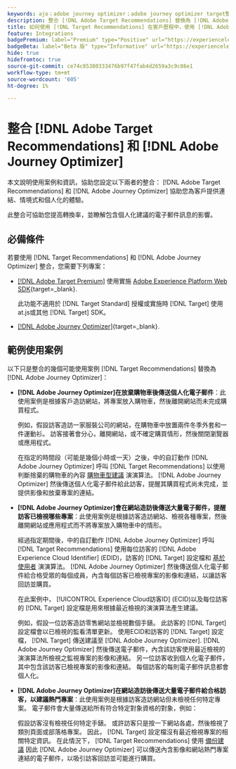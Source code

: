 ```yaml
---
keywords: ajo；adobe journey optimizer；adobe journey optimizer target整合；建議；target建議；整合
description: 整合 [!DNL Adobe Target Recommendations] 替換為 [!DNL Adobe Journey Optimizer].
title: 如何使用 [!DNL Target Recommendations] 在客戶歷程中，使用 [!DNL Adobe Journey Optimizer]？
feature: Integrations
badgePremium: label="Premium" type="Positive" url="https://experienceleague.adobe.com/docs/target/using/introduction/intro.html?lang=en#premium newtab=true" tooltip="檢視Target Premium包含的內容。"
badgeBeta: label="Beta 版" type="Informative" url="https://experienceleague.adobe.com/docs/target/using/introduction/intro.html#beta newtab=true" tooltip=" [!DNL Adobe Target] 有哪些 Beta 版功能。"
hide: true
hidefromtoc: true
source-git-commit: ce74c85380333476b97f47fab4d2659a3c9c86e1
workflow-type: tm+mt
source-wordcount: '605'
ht-degree: 1%

---
```


# 整合 [!DNL Adobe Target Recommendations] 和 [!DNL Adobe Journey Optimizer]

本文說明使用案例和資訊，協助您設定以下兩者的整合： [!DNL Adobe Target Recommendations] 和 [!DNL Adobe Journey Optimizer] 協助您為客戶提供連結、情境式和個人化的體驗。

此整合可協助您提高轉換率，並瞭解包含個人化建議的電子郵件訊息的影響。

## 必備條件

若要使用 [!DNL Target Recommendations] 和 [!DNL Adobe Journey Optimizer] 整合，您需要下列專案：

* [[!DNL Adobe Target Premium]](/help/main/c-intro/intro.md#premium) 使用實施 [Adobe Experience Platform Web SDK](https://experienceleague.adobe.com/docs/target-dev/developer/client-side/aep-web-sdk.html){target=_blank}.

  此功能不適用於 [!DNL Target Standard] 授權或實施時 [!DNL Target] 使用at.js或其他 [!DNL Target] SDK。

* [[!DNL Adobe Journey Optimizer]](https://experienceleague.adobe.com/docs/journey-optimizer/using/ajo-home.html){target=_blank}.

## 範例使用案例

以下只是整合的幾個可能使用案例 [!DNL Target Recommendations] 替換為 [!DNL Adobe Journey Optimizer]：

* **[!DNL Adobe Journey Optimizer]在放棄購物車後傳送個人化電子郵件**：此使用案例是根據客戶造訪網站，將專案放入購物車，然後離開網站而未完成購買程式。

  例如，假設訪客造訪一家服裝公司的網站，在購物車中放置兩件冬季外套和一件運動衫。 訪客接著會分心，離開網站，或不確定購買情形，然後關閉瀏覽器或應用程式。

  在指定的時間段（可能是幾個小時或一天）之後，中的自訂動作 [!DNL Adobe Journey Optimizer] 呼叫 [!DNL Target Recommendations] 以使用判斷捨棄的購物車的內容 [購物車型建議](/help/main/c-recommendations/c-algorithms/base-the-recommendation-on-a-recommendation-key.md) 演演算法。 [!DNL Adobe Journey Optimizer] 然後傳送個人化電子郵件給此訪客，提醒其購買程式尚未完成，並提供影像和放棄專案的連結。

* **[!DNL Adobe Journey Optimizer]會在網站造訪後傳送大量電子郵件，提醒訪客已檢視哪些專案**：此使用案例是根據訪客造訪網站、檢視各種專案，然後離開網站或應用程式而不將專案放入購物車中的情形。

  經過指定期間後，中的自訂動作 [!DNL Adobe Journey Optimizer] 呼叫 [!DNL Target Recommendations] 使用每位訪客的 [!DNL Adobe Experience Cloud Identifier] (EDID)，訪客的 [!DNL Target] 設定檔和 [基於使用者](/help/main/c-recommendations/c-algorithms/base-the-recommendation-on-a-recommendation-key.md) 演演算法。 [!DNL Adobe Journey Optimizer] 然後傳送個人化電子郵件給合格受眾的每個成員，內含每個訪客已檢視專案的影像和連結，以讓訪客回訪並購買。

  在此案例中， [!UICONTROL Experience Cloud訪客ID] (ECID)以及每位訪客的 [!DNL Target] 設定檔是用來根據最近檢視的演演算法產生建議。

  例如，假設一位訪客造訪零售網站並檢視數個手錶。 此訪客的 [!DNL Target] 設定檔會以已檢視的監看清單更新。 使用ECID和訪客的 [!DNL Target] 設定檔， [!DNL Target] 傳送建議至 [!DNL Adobe Journey Optimizer]. [!DNL Adobe Journey Optimizer] 然後傳送電子郵件，內含該訪客使用最近檢視的演演算法所檢視之監視專案的影像和連結。 另一位訪客收到個人化電子郵件，其中包含該訪客已檢視專案的影像和連結。 每個訪客的每則電子郵件訊息都會個人化。

* **[!DNL Adobe Journey Optimizer]在網站造訪後傳送大量電子郵件給合格訪客，以建議熱門專案**：此使用案例是根據訪客造訪網站但未檢視任何特定專案。 電子郵件會大量傳送給所有符合特定對象資格的對象，例如：

  假設訪客沒有檢視任何特定手錶。 或許訪客只是按一下網站各處，然後檢視了類別頁面或部落格專案。 因此， [!DNL Target] 設定檔沒有最近檢視專案的相關特定資訊。 在此情況下， [!DNL Target Recommendations] 使用 [備份建議](/help/main/c-recommendations/c-algorithms/backup-recs.md) 因此 [!DNL Adobe Journey Optimizer] 可以傳送內含影像和網站熱門專案連結的電子郵件，以吸引訪客回訪並可能進行購買。


